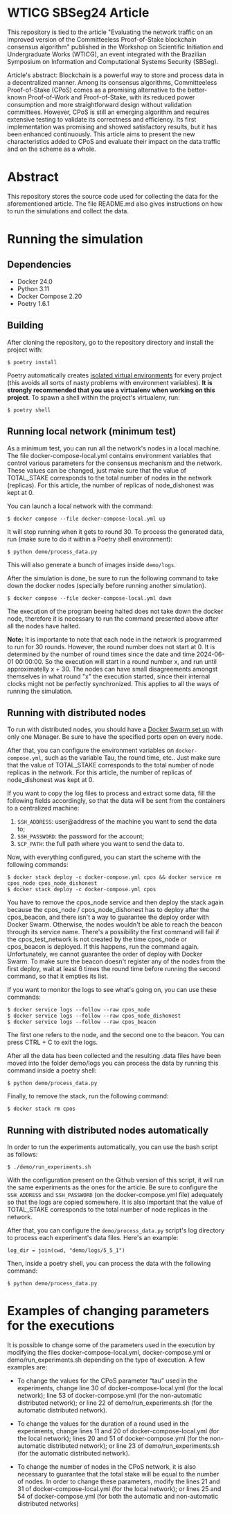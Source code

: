 # WTICG SBSeg24 Article

This repository is tied to the article "Evaluating the network traffic on an improved version of the Committeeless Proof-of-Stake blockchain consensus algorithm" published in the Workshop on Scientific Initiation and Undergraduate Works (WTICG), an event integrated with the Brazilian Symposium on Information and Computational Systems Security (SBSeg).

Article's abstract: Blockchain is a powerful way to store and process data in a decentralized manner. Among its consensus algorithms, Committeeless Proof-of-Stake (CPoS) comes as a promising alternative to the better-known Proof-of-Work and Proof-of-Stake, with its reduced power consumption and more straightforward design without validation committees. However, CPoS is still an emerging algorithm and requires extensive testing to validate its correctness and efficiency. Its first implementation was promising and showed satisfactory results, but it has been enhanced continuously. This article aims to present the new characteristics added to CPoS and evaluate their impact on the data traffic and on the scheme as a whole.

# Abstract

This repository stores the source code used for collecting the data for the aforementioned article. The file README.md also gives instructions on how to run the simulations and collect the data.

# Running the simulation

## Dependencies

- Docker 24.0
- Python 3.11
- Docker Compose 2.20
- Poetry 1.6.1

## Building

After cloning the repository, go to the repository directory and install the project with:

```
$ poetry install
```

Poetry automatically creates [isolated virtual environments](https://realpython.com/python-virtual-environments-a-primer/) for every project (this avoids all sorts of nasty problems with environment variables). **It is strongly recommended that you use a virtualenv when working on this project**. To spawn a shell within the project's virtualenv, run:

```
$ poetry shell
```

## Running local network (minimum test)

As a minimum test, you can run all the network's nodes in a local machine. The file docker-compose-local.yml contains environment variables that control various parameters for the consensus mechanism and the network. These values can be changed, just make sure that the value of TOTAL_STAKE corresponds to the total number of nodes in the network (replicas). For this article, the number of replicas of node_dishonest was kept at 0.


You can launch a local network with the command:

```
$ docker compose --file docker-compose-local.yml up
```

It will stop running when it gets to round 30. To process the generated data, run (make sure to do it within a Poetry shell environment):

```
$ python demo/process_data.py
```

This will also generate a bunch of images inside `demo/logs`. 


After the simulation is done, be sure to run the following command to take down the docker nodes (specially before running another simulation).

```
$ docker compose --file docker-compose-local.yml down
```

The execution of the program beeing halted does not take down the docker node, therefore it is necessary to run the command presented above after all the nodes have halted.


**Note:** It is importante to note that each node in the network is programmed to run for 30 rounds. However, the round number does not start at 0. It is determined by the number of round times since the date and time 2024-06-01 00:00:00. So the execution will start in a round number x, and run until approximatelly x + 30. The nodes can have small disagreements amongst themselves in what round "x" the execution started, since their internal clocks might not be perfectly synchronized. This applies to all the ways of running the simulation.

## Running with distributed nodes

To run with distributed nodes, you should have a [Docker Swarm set up](https://docs.docker.com/engine/swarm/swarm-tutorial/) with only one Manager. Be sure to have the specified ports open on every node.

After that, you can configure the environment variables on `docker-compose.yml`, such as the variable Tau, the round time, etc.. Just make sure that the value of TOTAL_STAKE corresponds to the total number of node replicas in the network. For this article, the number of replicas of node_dishonest was kept at 0. 


If you want to copy the log files to process and extract some data, fill the following fields accordingly, so that the data will be sent from the containers to a centralized machine:

1. `SSH_ADDRESS`: user@address of the machine you want to send the data to;
2. `SSH_PASSWORD`: the password for the account;
3. `SCP_PATH`: the full path where you want to send the data to.

Now, with everything configured, you can start the scheme with the following commands:

```
$ docker stack deploy -c docker-compose.yml cpos && docker service rm cpos_node cpos_node_dishonest
$ docker stack deploy -c docker-compose.yml cpos
```

You have to remove the cpos_node service and then deploy the stack again because the cpos_node / cpos_node_dishonest has to deploy after the cpos_beacon, and there isn't a way to guarantee the deploy order with Docker Swarm. Otherwise, the nodes wouldn't be able to reach the beacon through its service name. There's a possibility the first command will fail if the cpos_test_network is not created by the time cpos_node or cpos_beacon is deployed. If this happens, run the command again. Unfortunately, we cannot guarantee the order of deploy with Docker Swarm. To make sure the beacon doesn't register any of the nodes from the first deploy, wait at least 6 times the round time before running the second command, so that it empties its list.

If you want to monitor the logs to see what's going on, you can use these commands:

```
$ docker service logs --follow --raw cpos_node
$ docker service logs --follow --raw cpos_node_dishonest
$ docker service logs --follow --raw cpos_beacon
```

The first one refers to the node, and the second one to the beacon. You can press CTRL + C to exit the logs.


After all the data has been collected and the resulting .data files have been moved into the folder demo/logs you can process the data by running this command inside a poetry shell:

```
$ python demo/process_data.py
```

Finally, to remove the stack, run the following command:

```
$ docker stack rm cpos
```

## Running with distributed nodes automatically

In order to run the experiments automatically, you can use the bash script as follows:

```
$ ./demo/run_experiments.sh
```

With the configuration present on the Github version of this script, it will run the same experiments as the ones for the article. Be sure to configure the `SSH_ADDRESS` and `SSH_PASSWORD` (on the docker-compose.yml file) adequately so that the logs are copied somewhere. It is also important that the value of TOTAL_STAKE corresponds to the total number of node replicas in the network. 


After that, you can configure the `demo/process_data.py` script's log directory to process each experiment's data files. Here's an example:

```
log_dir = join(cwd, "demo/logs/5_5_1")
```

Then, inside a poetry shell, you can process the data with the following command:

```
$ python demo/process_data.py
```

# Examples of changing parameters for the executions

It is possible to change some of the parameters used in the execution by modifying the files docker-compose-local.yml, docker-compose.yml or demo/run_experiments.sh depending on the type of execution. A few examples are:


- To change the values for the CPoS parameter “tau” used in the experiments, change line 30 of docker-compose-local.yml (for the local network); line 53 of docker-compose.yml (for the non-automatic distributed network); or line 22 of demo/run_experiments.sh (for the automatic distributed network).


- To change the values for the duration of a round used in the experiments, change lines 11 and 20 of docker-compose-local.yml (for the local network); lines 20 and 51 of docker-compose.yml (for the non-automatic distributed network); or line 23 of demo/run_experiments.sh (for the automatic distributed network).


- To change the number of nodes in the CPoS network, it is also necessary to guarantee that the total stake will be equal to the number of nodes. In order to change these parameters, modify the lines 21 and 31 of docker-compose-local.yml (for the local network); or lines 25 and 54 of docker-compose.yml (for both the automatic and non-automatic distributed networks)

